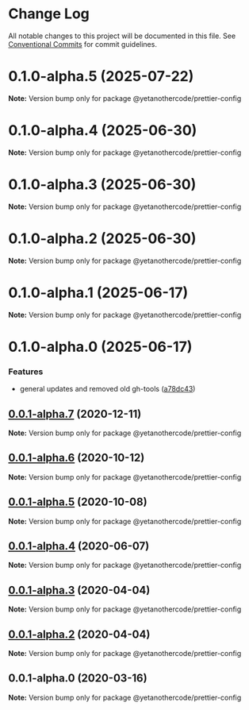 # Change Log

All notable changes to this project will be documented in this file.
See [Conventional Commits](https://conventionalcommits.org) for commit guidelines.

# 0.1.0-alpha.5 (2025-07-22)

**Note:** Version bump only for package @yetanothercode/prettier-config

# 0.1.0-alpha.4 (2025-06-30)

**Note:** Version bump only for package @yetanothercode/prettier-config

# 0.1.0-alpha.3 (2025-06-30)

**Note:** Version bump only for package @yetanothercode/prettier-config

# 0.1.0-alpha.2 (2025-06-30)

**Note:** Version bump only for package @yetanothercode/prettier-config

# 0.1.0-alpha.1 (2025-06-17)

**Note:** Version bump only for package @yetanothercode/prettier-config

# 0.1.0-alpha.0 (2025-06-17)

### Features

- general updates and removed old gh-tools ([a78dc43](https://github.com/yetanothercode/yet-another/commit/a78dc43a9256da044c3ad29dd10fcd927a5e202d))

## [0.0.1-alpha.7](https://github.com/yetanothercode/prettier-config/compare/@yetanothercode/prettier-config@0.0.1-alpha.6...@yetanothercode/prettier-config@0.0.1-alpha.7) (2020-12-11)

**Note:** Version bump only for package @yetanothercode/prettier-config

## [0.0.1-alpha.6](https://github.com/yetanothercode/prettier-config/compare/@yetanothercode/prettier-config@0.0.1-alpha.5...@yetanothercode/prettier-config@0.0.1-alpha.6) (2020-10-12)

**Note:** Version bump only for package @yetanothercode/prettier-config

## [0.0.1-alpha.5](https://github.com/yetanothercode/yet-another/compare/@yetanothercode/prettier-config@0.0.1-alpha.4...@yetanothercode/prettier-config@0.0.1-alpha.5) (2020-10-08)

**Note:** Version bump only for package @yetanothercode/prettier-config

## [0.0.1-alpha.4](https://github.com/yetanothercode/yet-another/compare/@yetanothercode/prettier-config@0.0.1-alpha.3...@yetanothercode/prettier-config@0.0.1-alpha.4) (2020-06-07)

**Note:** Version bump only for package @yetanothercode/prettier-config

## [0.0.1-alpha.3](https://github.com/yetanothercode/yet-another/compare/@yetanothercode/prettier-config@0.0.1-alpha.2...@yetanothercode/prettier-config@0.0.1-alpha.3) (2020-04-04)

**Note:** Version bump only for package @yetanothercode/prettier-config

## [0.0.1-alpha.2](https://github.com/yetanothercode/yet-another/compare/@yetanothercode/prettier-config@0.0.1-alpha.0...@yetanothercode/prettier-config@0.0.1-alpha.2) (2020-04-04)

**Note:** Version bump only for package @yetanothercode/prettier-config

## 0.0.1-alpha.0 (2020-03-16)

**Note:** Version bump only for package @yetanothercode/prettier-config
